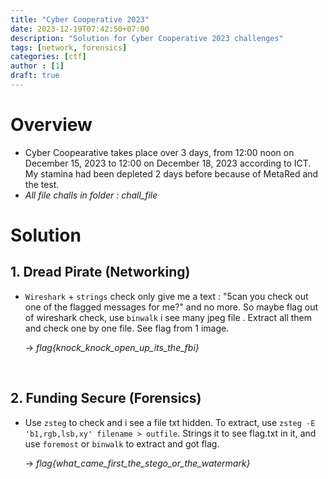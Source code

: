 ```yaml
---
title: "Cyber Cooperative 2023"
date: 2023-12-19T07:42:50+07:00
description: "Solution for Cyber Cooperative 2023 challenges" 
tags: [network, forensics]
categories: [ctf]
author : [1]
draft: true
---
```

<!--more-->

# Overview

- Cyber Coopearative takes place over 3 days, from 12:00 noon on December 15, 2023 to 12:00 on December 18, 2023 according to ICT. My stamina had been depleted 2 days before because of MetaRed and the test.
- *All file challs in folder : chall_file*
# Solution

## 1. Dread Pirate (Networking)
- `Wireshark` + `strings` check only give me a text : "5can you check out one of the flagged messages for me?" and no more. So maybe flag out of wireshark check, use `binwalk` i see many jpeg file . Extract all them and check one by one file. See flag from 1 image.
    
    -> *flag{knock_knock_open_up_its_the_fbi}* 

<br>

## 2. Funding Secure (Forensics)

- Use `zsteg` to check and i see a file txt hidden. To extract, use `zsteg -E 'b1,rgb,lsb,xy' filename > outfile`. Strings it to see flag.txt in it, and use `foremost` or `binwalk` to extract and got flag.

    -> *flag{what_came_first_the_stego_or_the_watermark}*
